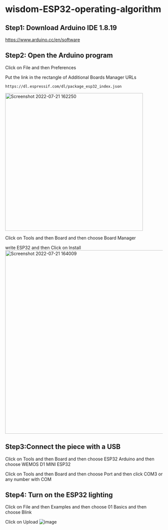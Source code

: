 # wisdom-ESP32-operating-algorithm
## Step1: Download Arduino IDE 1.8.19
https://www.arduino.cc/en/software
## Step2: Open the Arduino program
Click on File and then Preferences

Put the link in the rectangle of Additional Boards Manager URLs
```
https://dl.espressif.com/dl/package_esp32_index.json
```
<img width="440" alt="Screenshot 2022-07-21 162250" src="https://user-images.githubusercontent.com/107959289/180253599-0606ddba-4fb6-438a-8368-d77c95853ce7.png">

Click on Tools and then Board and then choose Board Manager  

write ESP32 and then Click on Install
<img width="586" alt="Screenshot 2022-07-21 164009" src="https://user-images.githubusercontent.com/107959289/180254456-0f5049f6-a102-4c0f-b242-1309c730d111.png">

## Step3:Connect the piece with a USB 
Click on Tools and then Board and then choose ESP32 Arduino and then choose WEMOS D1 MINI ESP32

Click on Tools and then Board and then choose Port and then click COM3 or any number with COM

## Step4: Turn on the ESP32 lighting 
Click on File and then Examples and then choose 01 Basics and then choose Blink

Click on Upload
![image](https://user-images.githubusercontent.com/107959289/180258972-f7d7ac63-e4df-4ffa-9952-b2a2a832c146.png)
